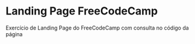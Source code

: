 # Landing Page FreeCodeCamp
 Exercício de Landing Page do FreeCodeCamp com consulta no código da página
